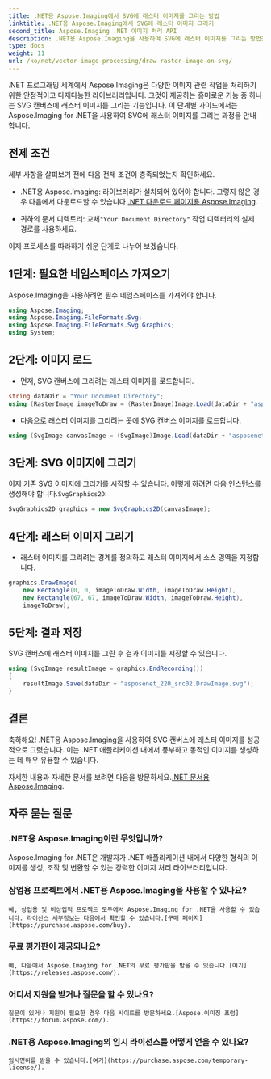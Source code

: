```yaml
---
title: .NET용 Aspose.Imaging에서 SVG에 래스터 이미지를 그리는 방법
linktitle: .NET용 Aspose.Imaging에서 SVG에 래스터 이미지 그리기
second_title: Aspose.Imaging .NET 이미지 처리 API
description: .NET용 Aspose.Imaging을 사용하여 SVG에 래스터 이미지를 그리는 방법을 알아보세요. 동적 이미지로 .NET 애플리케이션을 강화하세요.
type: docs
weight: 11
url: /ko/net/vector-image-processing/draw-raster-image-on-svg/
---
```


.NET 프로그래밍 세계에서 Aspose.Imaging은 다양한 이미지 관련 작업을 처리하기 위한 안정적이고 다재다능한 라이브러리입니다. 그것이 제공하는 흥미로운 기능 중 하나는 SVG 캔버스에 래스터 이미지를 그리는 기능입니다. 이 단계별 가이드에서는 Aspose.Imaging for .NET을 사용하여 SVG에 래스터 이미지를 그리는 과정을 안내합니다.

## 전제 조건

세부 사항을 살펴보기 전에 다음 전제 조건이 충족되었는지 확인하세요.

-  .NET용 Aspose.Imaging: 라이브러리가 설치되어 있어야 합니다. 그렇지 않은 경우 다음에서 다운로드할 수 있습니다.[.NET 다운로드 페이지용 Aspose.Imaging](https://releases.aspose.com/imaging/net/).

-  귀하의 문서 디렉토리: 교체`"Your Document Directory"` 작업 디렉터리의 실제 경로를 사용하세요.

이제 프로세스를 따라하기 쉬운 단계로 나누어 보겠습니다.

## 1단계: 필요한 네임스페이스 가져오기

Aspose.Imaging을 사용하려면 필수 네임스페이스를 가져와야 합니다.

```csharp
using Aspose.Imaging;
using Aspose.Imaging.FileFormats.Svg;
using Aspose.Imaging.FileFormats.Svg.Graphics;
using System;
```

## 2단계: 이미지 로드

- 먼저, SVG 캔버스에 그리려는 래스터 이미지를 로드합니다.

```csharp
string dataDir = "Your Document Directory";
using (RasterImage imageToDraw = (RasterImage)Image.Load(dataDir + "asposenet_220_src01.png"))
```

- 다음으로 래스터 이미지를 그리려는 곳에 SVG 캔버스 이미지를 로드합니다.

```csharp
using (SvgImage canvasImage = (SvgImage)Image.Load(dataDir + "asposenet_220_src02.svg"))
```

## 3단계: SVG 이미지에 그리기

이제 기존 SVG 이미지에 그리기를 시작할 수 있습니다. 이렇게 하려면 다음 인스턴스를 생성해야 합니다.`SvgGraphics2D`:

```csharp
SvgGraphics2D graphics = new SvgGraphics2D(canvasImage);
```

## 4단계: 래스터 이미지 그리기

- 래스터 이미지를 그리려는 경계를 정의하고 래스터 이미지에서 소스 영역을 지정합니다.

```csharp
graphics.DrawImage(
    new Rectangle(0, 0, imageToDraw.Width, imageToDraw.Height),
    new Rectangle(67, 67, imageToDraw.Width, imageToDraw.Height),
    imageToDraw);
```

## 5단계: 결과 저장

SVG 캔버스에 래스터 이미지를 그린 후 결과 이미지를 저장할 수 있습니다.

```csharp
using (SvgImage resultImage = graphics.EndRecording())
{
    resultImage.Save(dataDir + "asposenet_220_src02.DrawImage.svg");
}
```

## 결론

축하해요! .NET용 Aspose.Imaging을 사용하여 SVG 캔버스에 래스터 이미지를 성공적으로 그렸습니다. 이는 .NET 애플리케이션 내에서 풍부하고 동적인 이미지를 생성하는 데 매우 유용할 수 있습니다.

 자세한 내용과 자세한 문서를 보려면 다음을 방문하세요.[.NET 문서용 Aspose.Imaging](https://reference.aspose.com/imaging/net/).

## 자주 묻는 질문

### .NET용 Aspose.Imaging이란 무엇입니까?
   Aspose.Imaging for .NET은 개발자가 .NET 애플리케이션 내에서 다양한 형식의 이미지를 생성, 조작 및 변환할 수 있는 강력한 이미지 처리 라이브러리입니다.

### 상업용 프로젝트에서 .NET용 Aspose.Imaging을 사용할 수 있나요?
    예, 상업용 및 비상업적 프로젝트 모두에서 Aspose.Imaging for .NET을 사용할 수 있습니다. 라이선스 세부정보는 다음에서 확인할 수 있습니다.[구매 페이지](https://purchase.aspose.com/buy).

### 무료 평가판이 제공되나요?
    예, 다음에서 Aspose.Imaging for .NET의 무료 평가판을 받을 수 있습니다.[여기](https://releases.aspose.com/).

### 어디서 지원을 받거나 질문을 할 수 있나요?
    질문이 있거나 지원이 필요한 경우 다음 사이트를 방문하세요.[Aspose.이미징 포럼](https://forum.aspose.com/).

### .NET용 Aspose.Imaging의 임시 라이선스를 어떻게 얻을 수 있나요?
    임시면허를 받을 수 있습니다.[여기](https://purchase.aspose.com/temporary-license/).


